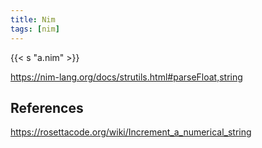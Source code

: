 ```yaml
---
title: Nim
tags: [nim]
---
```


{{< s "a.nim" >}}

<https://nim-lang.org/docs/strutils.html#parseFloat,string>

## References

<https://rosettacode.org/wiki/Increment_a_numerical_string>
